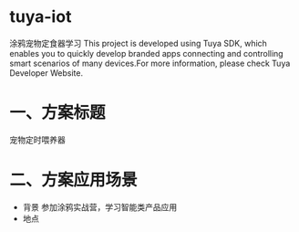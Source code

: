 # tuya-iot
涂鸦宠物定食器学习
This project is developed using Tuya SDK, which enables you to quickly develop branded apps connecting and controlling smart scenarios of many devices.For more information, please check Tuya Developer Website.

一、方案标题
===
宠物定时喂养器

二、方案应用场景
===
* 背景
参加涂鸦实战营，学习智能类产品应用
* 地点
